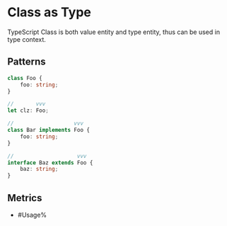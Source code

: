 # Class as Type

TypeScript Class is both value entity and type entity, thus can be used in type context.

## Patterns

```ts
class Foo {
    foo: string;
}

//       vvv
let clz: Foo;

//                   vvv
class Bar implements Foo {
    foo: string;
}

//                    vvv
interface Baz extends Foo {
    baz: string;
}
```

## Metrics

* #Usage%
